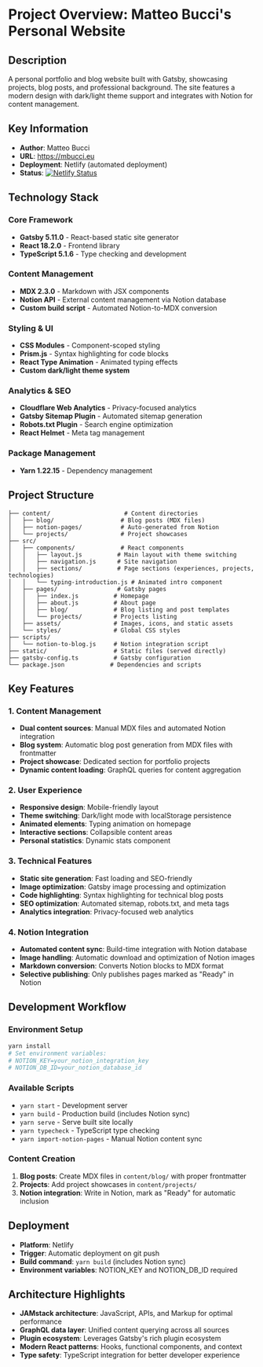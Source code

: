 # Project Overview: Matteo Bucci's Personal Website

## Description
A personal portfolio and blog website built with Gatsby, showcasing projects, blog posts, and professional background. The site features a modern design with dark/light theme support and integrates with Notion for content management.

## Key Information
- **Author**: Matteo Bucci
- **URL**: https://mbucci.eu
- **Deployment**: Netlify (automated deployment)
- **Status**: [![Netlify Status](https://api.netlify.com/api/v1/badges/8cbf709f-ae99-4abd-ac9c-b607dfaca0d7/deploy-status)](https://app.netlify.com/sites/matteobucci/deploys)

## Technology Stack

### Core Framework
- **Gatsby 5.11.0** - React-based static site generator
- **React 18.2.0** - Frontend library
- **TypeScript 5.1.6** - Type checking and development

### Content Management
- **MDX 2.3.0** - Markdown with JSX components
- **Notion API** - External content management via Notion database
- **Custom build script** - Automated Notion-to-MDX conversion

### Styling & UI
- **CSS Modules** - Component-scoped styling
- **Prism.js** - Syntax highlighting for code blocks
- **React Type Animation** - Animated typing effects
- **Custom dark/light theme system**

### Analytics & SEO
- **Cloudflare Web Analytics** - Privacy-focused analytics
- **Gatsby Sitemap Plugin** - Automated sitemap generation
- **Robots.txt Plugin** - Search engine optimization
- **React Helmet** - Meta tag management

### Package Management
- **Yarn 1.22.15** - Dependency management

## Project Structure

```
├── content/                     # Content directories
│   ├── blog/                   # Blog posts (MDX files)
│   ├── notion-pages/           # Auto-generated from Notion
│   └── projects/               # Project showcases
├── src/
│   ├── components/             # React components
│   │   ├── layout.js          # Main layout with theme switching
│   │   ├── navigation.js      # Site navigation
│   │   ├── sections/          # Page sections (experiences, projects, technologies)
│   │   └── typing-introduction.js # Animated intro component
│   ├── pages/                 # Gatsby pages
│   │   ├── index.js          # Homepage
│   │   ├── about.js          # About page
│   │   ├── blog/             # Blog listing and post templates
│   │   └── projects/         # Projects listing
│   ├── assets/               # Images, icons, and static assets
│   └── styles/               # Global CSS styles
├── scripts/
│   └── notion-to-blog.js     # Notion integration script
├── static/                   # Static files (served directly)
├── gatsby-config.ts          # Gatsby configuration
└── package.json             # Dependencies and scripts
```

## Key Features

### 1. Content Management
- **Dual content sources**: Manual MDX files and automated Notion integration
- **Blog system**: Automatic blog post generation from MDX files with frontmatter
- **Project showcase**: Dedicated section for portfolio projects
- **Dynamic content loading**: GraphQL queries for content aggregation

### 2. User Experience
- **Responsive design**: Mobile-friendly layout
- **Theme switching**: Dark/light mode with localStorage persistence
- **Animated elements**: Typing animation on homepage
- **Interactive sections**: Collapsible content areas
- **Personal statistics**: Dynamic stats component

### 3. Technical Features
- **Static site generation**: Fast loading and SEO-friendly
- **Image optimization**: Gatsby image processing and optimization
- **Code highlighting**: Syntax highlighting for technical blog posts
- **SEO optimization**: Automated sitemap, robots.txt, and meta tags
- **Analytics integration**: Privacy-focused web analytics

### 4. Notion Integration
- **Automated content sync**: Build-time integration with Notion database
- **Image handling**: Automatic download and optimization of Notion images
- **Markdown conversion**: Converts Notion blocks to MDX format
- **Selective publishing**: Only publishes pages marked as "Ready" in Notion

## Development Workflow

### Environment Setup
```bash
yarn install
# Set environment variables:
# NOTION_KEY=your_notion_integration_key
# NOTION_DB_ID=your_notion_database_id
```

### Available Scripts
- `yarn start` - Development server
- `yarn build` - Production build (includes Notion sync)
- `yarn serve` - Serve built site locally
- `yarn typecheck` - TypeScript type checking
- `yarn import-notion-pages` - Manual Notion content sync

### Content Creation
1. **Blog posts**: Create MDX files in `content/blog/` with proper frontmatter
2. **Projects**: Add project showcases in `content/projects/`
3. **Notion integration**: Write in Notion, mark as "Ready" for automatic inclusion

## Deployment
- **Platform**: Netlify
- **Trigger**: Automatic deployment on git push
- **Build command**: `yarn build` (includes Notion sync)
- **Environment variables**: NOTION_KEY and NOTION_DB_ID required

## Architecture Highlights
- **JAMstack architecture**: JavaScript, APIs, and Markup for optimal performance
- **GraphQL data layer**: Unified content querying across all sources
- **Plugin ecosystem**: Leverages Gatsby's rich plugin ecosystem
- **Modern React patterns**: Hooks, functional components, and context
- **Type safety**: TypeScript integration for better developer experience